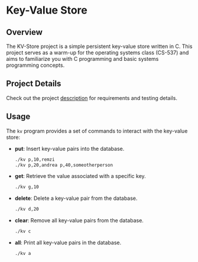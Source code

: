 # Key-Value Store

## Overview

The KV-Store project is a simple persistent key-value store written in C. This project serves as a warm-up for the operating systems class (CS-537) and aims to familiarize you with C programming and basic systems programming concepts.

## Project Details

Check out the project [description](https://github.com/remzi-arpacidusseau/ostep-projects/tree/master/initial-kv) for requirements and testing details.

## Usage

The `kv` program provides a set of commands to interact with the key-value store:

- **put**: Insert key-value pairs into the database.
  ```sh
  ./kv p,10,remzi
  ./kv p,20,andrea p,40,someotherperson
  ```

- **get**: Retrieve the value associated with a specific key.
  ```sh
  ./kv g,10
  ```

- **delete**: Delete a key-value pair from the database.
  ```sh
  ./kv d,20
  ```

- **clear**: Remove all key-value pairs from the database.
  ```sh
  ./kv c
  ```

- **all**: Print all key-value pairs in the database.
  ```sh
  ./kv a
  ```
